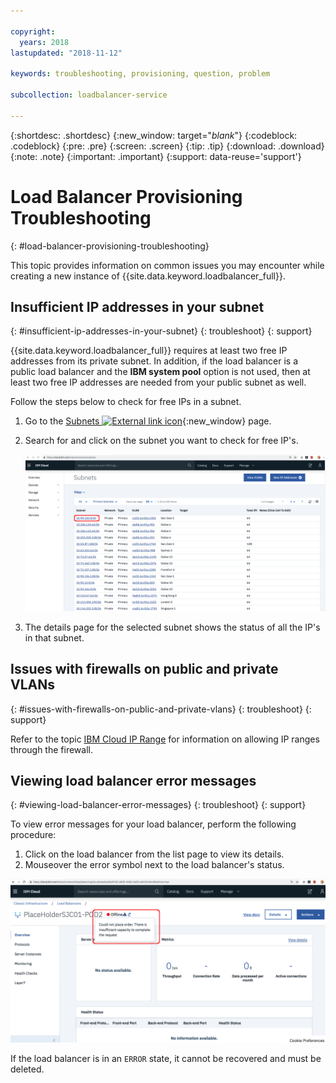 ```yaml
---

copyright:
  years: 2018
lastupdated: "2018-11-12"

keywords: troubleshooting, provisioning, question, problem

subcollection: loadbalancer-service

---
```


{:shortdesc: .shortdesc}
{:new_window: target="_blank_"}
{:codeblock: .codeblock}
{:pre: .pre}
{:screen: .screen}
{:tip: .tip}
{:download: .download}
{:note: .note}
{:important: .important}
{:support: data-reuse='support'}

# Load Balancer Provisioning Troubleshooting
{: #load-balancer-provisioning-troubleshooting}

This topic provides information on common issues you may encounter while creating a new instance of {{site.data.keyword.loadbalancer_full}}.

## Insufficient IP addresses in your subnet
{: #insufficient-ip-addresses-in-your-subnet}
{: troubleshoot}
{: support}

{{site.data.keyword.loadbalancer_full}} requires at least two free IP addresses from its private subnet. In addition, if the load balancer is a public load balancer and the **IBM system pool** option is not used, then at least two free IP addresses are needed from your public subnet as well.

Follow the steps below to check for free IPs in a subnet.

1. Go to the [Subnets ![External link icon](../../icons/launch-glyph.svg "External link icon")](https://cloud.ibm.com/classic/network/subnets){:new_window} page.

2. Search for and click on the subnet you want to check for free IP's.

	![View private subnets](images/CLB_view_private_subnets_PUP.png "View private subnets")

3. The details page for the selected subnet shows the status of all the IP's in that subnet.

## Issues with firewalls on public and private VLANs
{: #issues-with-firewalls-on-public-and-private-vlans}
{: troubleshoot}
{: support}

Refer to the topic [IBM Cloud IP Range](/docs/hardware-firewall-dedicated?topic=hardware-firewall-dedicated-ibm-cloud-ip-ranges#ibm-cloud-ip-ranges) for information on allowing IP ranges through the firewall.

## Viewing load balancer error messages
{: #viewing-load-balancer-error-messages}
{: troubleshoot}
{: support}

To view error messages for your load balancer, perform the following procedure:

1. Click on the load balancer from the list page to view its details.
2. Mouseover the error symbol next to the load balancer's status.

![View errors](images/CLB_view_error_PUP.png "View errors")

If the load balancer is in an `ERROR` state, it cannot be recovered and must be deleted.
